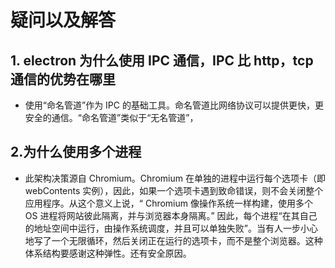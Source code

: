 # 疑问以及解答

## 1. electron 为什么使用 IPC 通信，IPC 比 http，tcp 通信的优势在哪里

-   使用“命名管道”作为 IPC 的基础工具。命名管道比网络协议可以提供更快，更安全的通信。“命名管道”类似于“无名管道”，

## 2.为什么使用多个进程

-   此架构决策源自 Chromium。Chromium 在单独的进程中运行每个选项卡（即 webContents 实例），因此，如果一个选项卡遇到致命错误，则不会关闭整个应用程序。从这个意义上说，“ Chromium 像操作系统一样构建，使用多个 OS 进程将网站彼此隔离，并与浏览器本身隔离。” 因此，每个进程“在其自己的地址空间中运行，由操作系统调度，并且可以单独失败”。当有人一步小心地写了一个无限循环，然后关闭正在运行的选项卡，而不是整个浏览器。这种体系结构要感谢这种弹性。还有安全原因。
